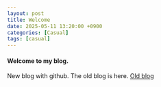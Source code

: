 ```yaml
---
layout: post
title: Welcome
date: 2025-05-11 13:20:00 +0900
categories: [Casual]
tags: [casual]
---
```


#### Welcome to my blog.

New blog with github. The old blog is here.
 [Old blog](https://upsilonyblog.simdif.com)
